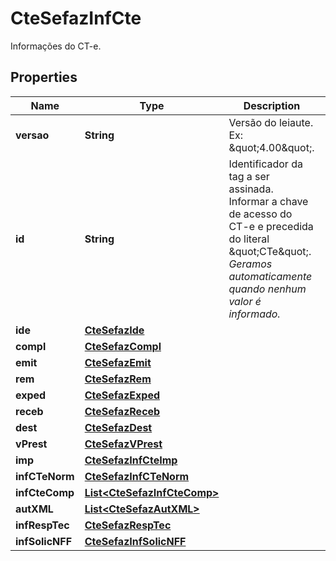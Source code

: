 

# CteSefazInfCte

Informações do CT-e.

## Properties

| Name | Type | Description | Notes |
|------------ | ------------- | ------------- | -------------|
|**versao** | **String** | Versão do leiaute.  Ex: \&quot;4.00\&quot;. |  |
|**id** | **String** | Identificador da tag a ser assinada.  Informar a chave de acesso do CT-e e precedida do literal \&quot;CTe\&quot;.    *Geramos automaticamente quando nenhum valor é informado.* |  [optional] |
|**ide** | [**CteSefazIde**](CteSefazIde.md) |  |  |
|**compl** | [**CteSefazCompl**](CteSefazCompl.md) |  |  [optional] |
|**emit** | [**CteSefazEmit**](CteSefazEmit.md) |  |  |
|**rem** | [**CteSefazRem**](CteSefazRem.md) |  |  [optional] |
|**exped** | [**CteSefazExped**](CteSefazExped.md) |  |  [optional] |
|**receb** | [**CteSefazReceb**](CteSefazReceb.md) |  |  [optional] |
|**dest** | [**CteSefazDest**](CteSefazDest.md) |  |  [optional] |
|**vPrest** | [**CteSefazVPrest**](CteSefazVPrest.md) |  |  |
|**imp** | [**CteSefazInfCteImp**](CteSefazInfCteImp.md) |  |  |
|**infCTeNorm** | [**CteSefazInfCTeNorm**](CteSefazInfCTeNorm.md) |  |  [optional] |
|**infCteComp** | [**List&lt;CteSefazInfCteComp&gt;**](CteSefazInfCteComp.md) |  |  [optional] |
|**autXML** | [**List&lt;CteSefazAutXML&gt;**](CteSefazAutXML.md) |  |  [optional] |
|**infRespTec** | [**CteSefazRespTec**](CteSefazRespTec.md) |  |  [optional] |
|**infSolicNFF** | [**CteSefazInfSolicNFF**](CteSefazInfSolicNFF.md) |  |  [optional] |



